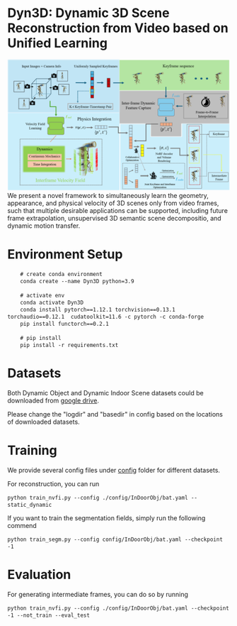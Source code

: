 # Dyn3D: Dynamic 3D Scene Reconstruction from Video based on Unified Learning

![image](412.png)
We present a novel framework to simultaneously learn the geometry, appearance, and physical velocity of 3D scenes only from video frames, such that multiple desirable applications can be supported, including future frame extrapolation, unsupervised 3D semantic scene decompositio, and dynamic motion transfer.

# Environment Setup
```
    # create conda environment
    conda create --name Dyn3D python=3.9
    
    # activate env
    conda activate Dyn3D
    conda install pytorch==1.12.1 torchvision==0.13.1 torchaudio==0.12.1  cudatoolkit=11.6 -c pytorch -c conda-forge
    pip install functorch==0.2.1
    
    # pip install 
    pip install -r requirements.txt

```
# Datasets
Both Dynamic Object and Dynamic Indoor Scene datasets could be downloaded from [google drive](https://drive.google.com/drive/folders/1je-JW64UvRJ2hmA6nzEKA7VGRIn4lAi6?usp=sharing). 

Please change the "logdir" and "basedir" in config based on the locations of downloaded datasets.

# Training
We provide several config files under [config](./config/) folder for different datasets.

For reconstruction, you can run
```
python train_nvfi.py --config ./config/InDoorObj/bat.yaml --static_dynamic 
```

If you want to train the segmentation fields, simply run the following commend
```
python train_segm.py --config config/InDoorObj/bat.yaml --checkpoint -1
```

# Evaluation
For generating intermediate frames, you can do so by running
```
python train_nvfi.py --config ./config/InDoorObj/bat.yaml --checkpoint -1 --not_train --eval_test
```


